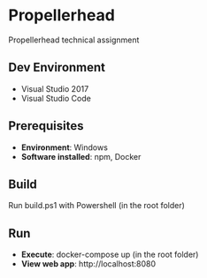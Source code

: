 # Propellerhead
Propellerhead technical assignment

## Dev Environment
* Visual Studio 2017
* Visual Studio Code

## Prerequisites
* **Environment**: Windows
* **Software installed**: npm, Docker

## Build
Run build.ps1 with Powershell (in the root folder)

## Run
* **Execute**: docker-compose up (in the root folder)
* **View web app**: http://localhost:8080


